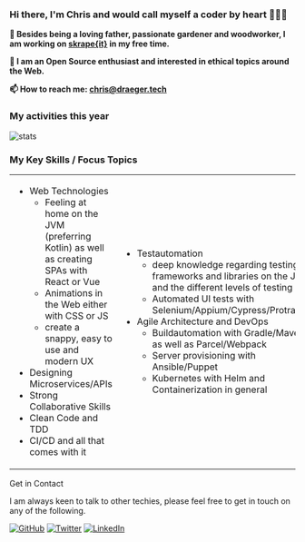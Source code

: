 ### Hi there, I'm Chris and would call myself a coder by heart 👋👨‍💻

**🔭 Besides being a loving father, passionate gardener and woodworker, I am working on [skrape{it}](https://docs.skrape.it/docs/) in my free time.**

**🔑 I am an Open Source enthusiast and interested in ethical topics around the Web.**

**📫 How to reach me: chris@draeger.tech**

### My activities this year
![stats](https://github-readme-stats.vercel.app/api?username=christian-draeger&show_icons=true)

### My Key Skills / Focus Topics
  
<table>
  <tr>
    <td style="border:0">
      <ul>
        <li>Web Technologies
          <ul>
            <li>Feeling at home on the JVM (preferring Kotlin) as well as creating SPAs with React or Vue</li>
            <li>Animations in the Web either with CSS or JS</li>
            <li>create a snappy, easy to use and modern UX</li>
          </ul>
        </li>
        <li>Designing Microservices/APIs</li>
        <li>Strong Collaborative Skills</li>
        <li>Clean Code and TDD</li>
        <li>CI/CD and all that comes with it</li>
      </ul>
    </td>
    <td style="border:0">
      <ul>
        <li>Testautomation
          <ul>
            <li>deep knowledge regarding testing frameworks and libraries on the JVM and the different levels of testing</li>
            <li>Automated UI tests with Selenium/Appium/Cypress/Protractor</li>
          </ul>
        </li>
        <li>Agile Architecture and DevOps
          <ul>
            <li>Buildautomation with Gradle/Maven as well as Parcel/Webpack</li>
            <li>Server provisioning with Ansible/Puppet</li>
            <li>Kubernetes with Helm and Containerization in general</li>
          </ul>
        </li>
      </ul>
    </td>
  </tr>
</table

### Get in Contact

I am always keen to talk to other techies,
please feel free to get in touch on any of the following.

[![GitHub](https://img.shields.io/github/followers/christian-draeger.svg?label=GitHub&style=social)](https://github.com/christian-draeger)
[![Twitter](https://img.shields.io/twitter/follow/JvmDefault?label=Twitter&style=social)](https://twitter.com/JvmDefault)
[![LinkedIn](https://img.shields.io/badge/LinkedIn--_.svg?style=social&logo=linkedin)](https://www.linkedin.com/in/christian-draeger)
